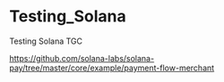 # Testing_Solana
Testing Solana TGC



https://github.com/solana-labs/solana-pay/tree/master/core/example/payment-flow-merchant
